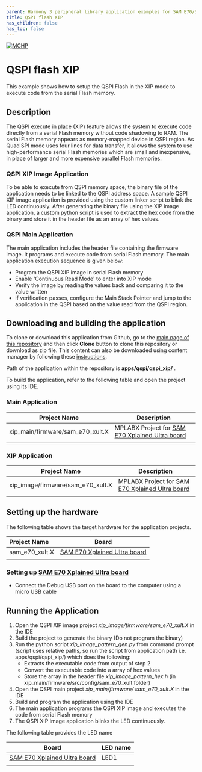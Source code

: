 ```yaml
---
parent: Harmony 3 peripheral library application examples for SAM E70/S70/V70/V71 family
title: QSPI flash XIP 
has_children: false
has_toc: false
---
```


[![MCHP](https://www.microchip.com/ResourcePackages/Microchip/assets/dist/images/logo.png)](https://www.microchip.com)

# QSPI flash XIP

This example shows how to setup the QSPI Flash in the XIP mode to execute code from the serial Flash memory.

## Description

The QSPI execute in place (XIP) feature allows the system to execute code directly from a serial Flash memory without code shadowing to RAM. The serial Flash memory appears as memory-mapped device in QSPI region. As Quad SPI mode uses four lines for data transfer, it allows the system to use high-performance serial Flash memories which are small and inexpensive, in place of larger and more expensive parallel Flash memories.

### QSPI XIP Image Application

To be able to execute from QSPI memory space, the binary file of the application needs to be linked to the QSPI address space. A sample QSPI XIP image application is provided using the custom linker script to blink the LED continuously. After generating the binary file using the XIP image application, a custom python script is used to extract the hex code from the binary and store it in the header file as an array of hex values.

### QSPI Main Application

The main application includes the header file containing the firmware image. It programs and execute code from serial Flash memory. The main application execution sequence is given below:

- Program the QSPI XIP image in serial Flash memory
- Enable 'Continuous Read Mode' to enter into XIP mode
- Verify the image by reading the values back and comparing it to the value written
- If verification passes, configure the Main Stack Pointer and jump to the application in the QSPI based on the value read from the QSPI region.

## Downloading and building the application

To clone or download this application from Github, go to the [main page of this repository](https://github.com/Microchip-MPLAB-Harmony/csp_apps_sam_e70_s70_v70_v71) and then click **Clone** button to clone this repository or download as zip file.
This content can also be downloaded using content manager by following these [instructions](https://github.com/Microchip-MPLAB-Harmony/contentmanager/wiki).

Path of the application within the repository is **apps/qspi/qspi_xip/** .

To build the application, refer to the following table and open the project using its IDE.

### Main Application

| Project Name      | Description                                    |
| ----------------- | ---------------------------------------------- |
| xip_main/firmware/sam_e70_xult.X    | MPLABX Project for [SAM E70 Xplained Ultra board](https://www.microchip.com/DevelopmentTools/ProductDetails/PartNO/DM320113)|
|||

### XIP Application

| Project Name      | Description                                    |
| ----------------- | ---------------------------------------------- |
| xip_image/firmware/sam_e70_xult.X    | MPLABX Project for [SAM E70 Xplained Ultra board](https://www.microchip.com/DevelopmentTools/ProductDetails/PartNO/DM320113)|
|||

## Setting up the hardware

The following table shows the target hardware for the application projects.

| Project Name| Board|
|:---------|:---------:|
|sam_e70_xult.X | [SAM E70 Xplained Ultra board](https://www.microchip.com/DevelopmentTools/ProductDetails/PartNO/DM320113)|
|||

### Setting up [SAM E70 Xplained Ultra board](https://www.microchip.com/DevelopmentTools/ProductDetails/PartNO/DM320113)

- Connect the Debug USB port on the board to the computer using a micro USB cable

## Running the Application

1. Open the QSPI XIP image project *xip_image/firmware/sam_e70_xult.X* in the IDE
2. Build the project to generate the binary (Do not program the binary)
3. Run the python script  *xip_image_pattern_gen.py* from command prompt (script uses relative paths, so run the script from application path i.e. apps/qspi/qspi_xip/) which does the following:
    - Extracts the executable code from output of step 2
    - Convert the executable code into a array of hex values
    - Store the array in  the header file *xip_image_pattern_hex.h* (in xip_main/firmware/src/config/sam_e70_xult folder)
4. Open the QSPI main project *xip_main/firmware/ sam_e70_xult.X* in the IDE
5. Build and program the application using the IDE
6. The main application programs the QSPI XIP image and executes the code from serial Flash memory
7. The QSPI XIP image application blinks the LED continuously.

The following table provides the LED name

| Board      | LED name |
| ----------------- | ---------------------------------------------- |
| [SAM E70 Xplained Ultra board](https://www.microchip.com/DevelopmentTools/ProductDetails/PartNO/DM320113)    | LED1 |
|||
